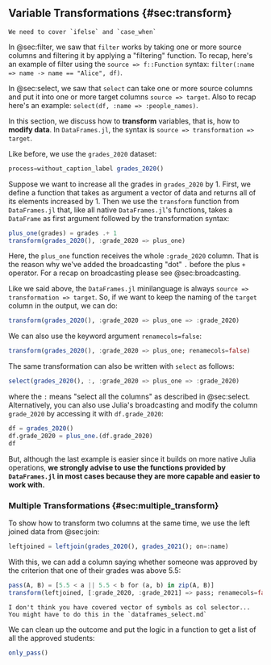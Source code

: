 ## Variable Transformations {#sec:transform}

```{=comment}
We need to cover `ifelse` and `case_when`
```

In @sec:filter, we saw that `filter` works by taking one or more source columns and filtering it by applying a "filtering" function. To recap, here's an example of filter using the `source => f::Function` syntax: `filter(:name => name -> name == "Alice", df)`.

In @sec:select, we saw that `select` can take one or more source columns and put it into one or more target columns `source => target`. Also to recap here's an example: `select(df, :name => :people_names)`.

In this section, we discuss how to **transform** variables, that is, how to **modify data**. In `DataFrames.jl`, the syntax is `source => transformation => target`.

Like before, we use the `grades_2020` dataset:

```julia (editor=true, logging=false, output=true)
process=without_caption_label grades_2020()
```
Suppose we want to increase all the grades in `grades_2020` by 1. First, we define a function that takes as argument a vector of data and returns all of its elements increased by 1. Then we use the `transform` function from `DataFrames.jl` that, like all native `DataFrames.jl`'s functions, takes a `DataFrame` as first argument followed by the transformation syntax:

```julia (editor=true, logging=false, output=true)
plus_one(grades) = grades .+ 1
transform(grades_2020(), :grade_2020 => plus_one)
```
Here, the `plus_one` function receives the whole `:grade_2020` column. That is the reason why we've added the broadcasting "dot" `.` before the plus `+` operator. For a recap on broadcasting please see @sec:broadcasting.

Like we said above, the `DataFrames.jl` minilanguage is always `source => transformation => target`. So, if we want to keep the naming of the `target` column in the output, we can do:

```julia (editor=true, logging=false, output=true)
transform(grades_2020(), :grade_2020 => plus_one => :grade_2020)
```
We can also use the keyword argument `renamecols=false`:

```julia (editor=true, logging=false, output=true)
transform(grades_2020(), :grade_2020 => plus_one; renamecols=false)
```
The same transformation can also be written with `select` as follows:

```julia (editor=true, logging=false, output=true)
select(grades_2020(), :, :grade_2020 => plus_one => :grade_2020)
```
where the `:` means "select all the columns" as described in @sec:select. Alternatively, you can also use Julia's broadcasting and modify the column `grade_2020` by accessing it with `df.grade_2020`:

```julia (editor=true, logging=false, output=true)
df = grades_2020()
df.grade_2020 = plus_one.(df.grade_2020)
df
```
But, although the last example is easier since it builds on more native Julia operations, **we strongly advise to use the functions provided by `DataFrames.jl` in most cases because they are more capable and easier to work with.**

### Multiple Transformations {#sec:multiple_transform}

To show how to transform two columns at the same time, we use the left joined data from @sec:join:

```julia (editor=true, logging=false, output=true)
leftjoined = leftjoin(grades_2020(), grades_2021(); on=:name)
```
With this, we can add a column saying whether someone was approved by the criterion that one of their grades was above 5.5:

```julia (editor=true, logging=false, output=true)
pass(A, B) = [5.5 < a || 5.5 < b for (a, b) in zip(A, B)]
transform(leftjoined, [:grade_2020, :grade_2021] => pass; renamecols=false)
```
```{=comment}
I don't think you have covered vector of symbols as col selector...
You might have to do this in the `dataframes_select.md`
```

We can clean up the outcome and put the logic in a function to get a list of all the approved students:

```julia (editor=true, logging=false, output=true)
only_pass()
```
